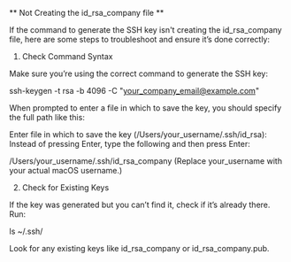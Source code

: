 ** Not Creating the id_rsa_company file **

If the command to generate the SSH key isn't creating the id_rsa_company file, here are some steps to troubleshoot and ensure it’s done correctly:

1. Check Command Syntax

Make sure you’re using the correct command to generate the SSH key:

ssh-keygen -t rsa -b 4096 -C "your_company_email@example.com"

When prompted to enter a file in which to save the key, you should specify the full path like this:

Enter file in which to save the key (/Users/your_username/.ssh/id_rsa):
Instead of pressing Enter, type the following and then press Enter:

/Users/your_username/.ssh/id_rsa_company
(Replace your_username with your actual macOS username.)

2. Check for Existing Keys

If the key was generated but you can’t find it, check if it’s already there. Run:

ls ~/.ssh/

Look for any existing keys like id_rsa_company or id_rsa_company.pub.